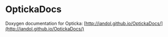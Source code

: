 # OptickaDocs
Doxygen documentation for Opticka: [http://iandol.github.io/OptickaDocs/](http://iandol.github.io/OptickaDocs/)
